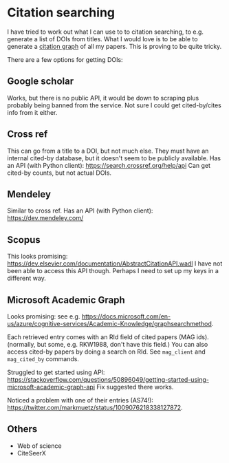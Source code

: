 Citation searching
==================

I have tried to work out what I can use to to citation searching, to e.g. generate a list of DOIs
from titles. What I would love is to be able to generate a
[citation graph](https://en.wikipedia.org/wiki/Citation_graph) of all my papers. This is proving to
be quite tricky.

There are a few options for getting DOIs:

Google scholar
--------------

Works, but there is no public API, it would be down to scraping plus probably being banned from the
service. Not sure I could get cited-by/cites info from it either.

Cross ref
---------

This can go from a title to a DOI, but not much else. They must have an internal cited-by database,
but it doesn't seem to be publicly available. Has an API (with Python client): https://search.crossref.org/help/api
Can get cited-by counts, but not actual DOIs.

Mendeley
--------

Similar to cross ref. Has an API (with Python client): https://dev.mendeley.com/

Scopus
------

This looks promising: https://dev.elsevier.com/documentation/AbstractCitationAPI.wadl
I have not been able to access this API though. Perhaps I need to set up my keys in a different way.


Microsoft Academic Graph
------------------------

Looks promising: see e.g.
https://docs.microsoft.com/en-us/azure/cognitive-services/Academic-Knowledge/graphsearchmethod.

Each retrieved entry comes with an RId field of cited papers (MAG ids). (normally, but some, e.g.
RKW1988, don't have this field.) You can also access cited-by papers by doing a search on RId. See
`mag_client` and `mag_cited_by` commands.

Struggled to get started using API:
https://stackoverflow.com/questions/50896049/getting-started-using-microsoft-academic-graph-api
Fix suggested there works.

Noticed a problem with one of their entries (AS74!):
https://twitter.com/markmuetz/status/1009076218338127872.

Others
------

* Web of science
* CiteSeerX
